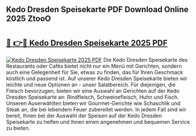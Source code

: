 ## Kedo Dresden Speisekarte PDF Download Online 2025 ZtooO

# <h2><a href="http://gcci5lc.nevu.top/?p=Kedo+Dresden+Speisekarte">🔗 👉🔴 Kedo Dresden Speisekarte 2025 PDF</a></h2>

[![Kedo Dresden Speisekarte 2025 PDF](https://i.imgur.com/dBaPXMq.png)](http://gcci5lc.nevu.top/?p=Kedo+Dresden+Speisekarte)
Die Kedo Dresden Speisekarte des Restaurants oder Cafés bietet nicht nur ein Menü mit Gerichten, sondern auch eine Gelegenheit für Sie, etwas zu finden, das für Ihren Geschmack köstlich und passend ist. Auf unserer Kedo Dresden Speisekarte bieten wir leichte und neue Optionen an - unser Salatbereich. Für diejenigen, die Fleisch bevorzugen, bieten wir eine Auswahl an Gerichten auf der Kedo Dresden Speisekarte an: Rindfleisch, Schweinefleisch, Huhn und Fisch. Unseren Auserwählten bieten wir Gourmet-Gerichte wie Schaschlik und Steak an, die bei lebendem Feuer zubereitet werden. In jedem Fall sind wir bereit, Ihnen bei der Auswahl der Speisen auf der Kedo Dresden Speisekarte zu helfen und Ihnen einen angenehmen und bequemen Service zu bieten.
